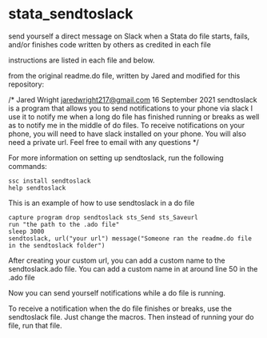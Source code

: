 # stata_sendtoslack

send yourself a direct message on Slack when a Stata do file starts, fails, and/or finishes
code written by others as credited in each file

instructions are listed in each file and below.

from the original readme.do file, written by Jared and modified for this repository:

/*
Jared Wright
jaredwright217@gmail.com
16 September 2021
sendtoslack is a program that allows you to send notifications to your phone via slack
I use it to notify me when a long do file has finished running or breaks as well as to notify me in the middle of do files.
To receive notifications on your phone, you will need to have slack installed on your phone. You will also need a private url. 
Feel free to email with any questions
*/

For more information on setting up sendtoslack, run the following commands:
```
ssc install sendtoslack
help sendtoslack
```
This is an example of how to use sendtoslack in a do file
```
capture program drop sendtoslack sts_Send sts_Saveurl
run "the path to the .ado file"
sleep 3000
sendtoslack, url("your url") message("Someone ran the readme.do file in the sendtoslack folder")
```
After creating your custom url, you can add a custom name to the sendtoslack.ado file. You can add a custom name in at around line 50 in the .ado file

Now you can send yourself notifications while a do file is running.

To receive a notification when the do file finishes or breaks, use the sendtoslack file. Just change the macros. Then instead of running your do file, run that file.
